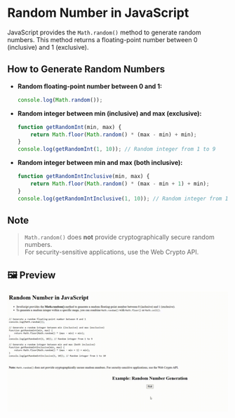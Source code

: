 # Random Number in JavaScript

JavaScript provides the `Math.random()` method to generate random numbers. This method returns a floating-point number between 0 (inclusive) and 1 (exclusive).

## How to Generate Random Numbers

- **Random floating-point number between 0 and 1:**
    ```javascript
    console.log(Math.random());
    ```

- **Random integer between min (inclusive) and max (exclusive):**
    ```javascript
    function getRandomInt(min, max) {
        return Math.floor(Math.random() * (max - min) + min);
    }
    console.log(getRandomInt(1, 10)); // Random integer from 1 to 9
    ```

- **Random integer between min and max (both inclusive):**
    ```javascript
    function getRandomIntInclusive(min, max) {
        return Math.floor(Math.random() * (max - min + 1) + min);
    }
    console.log(getRandomIntInclusive(1, 10)); // Random integer from 1 to 10
    ```

## Note

> `Math.random()` does **not** provide cryptographically secure random numbers.  
> For security-sensitive applications, use the Web Crypto API.

## 🖼️ Preview

![Preview](gif/preview.gif)